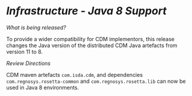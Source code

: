 # *Infrastructure - Java 8 Support*

_What is being released?_

To provide a wider compatibility for CDM implementors, this release changes the Java version of the distributed CDM Java artefacts from version 11 to 8.  

_Review Directions_

CDM maven artefacts `com.isda.cdm`, and dependencies `com.regnosys.rosetta-common` and `com.regnosys.rosetta.lib` can now be used in Java 8 environments.

